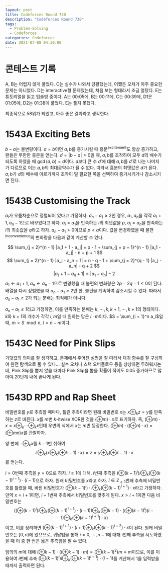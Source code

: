 ```yaml
---
layout: post
title: Codeforces Round 730
description: "Codeforces Round 730"
tags:
  - Problem-Solving
  - Codeforces
categories: Codeforces
date: 2021-07-08 04:30:00
---
```


# 콘테스트 기록

A, B는 어렵지 않게 풀었다. C는 실수가 나와서 당황했는데, 어쨌든 오차가 아주 중요한 문제는 아니었다. D는 interactive형 문제였는데, 처음 보는 형태라서 조금 얼탔다. E는 튜토리얼을 읽고 업솔빙 중이다. A는 00:05에, B는 00:11에, C는 00:39에, D1은 01:05에, D2는 01:38에 풀었다. E는 풀지 못했다. 

최종적으로 58위가 되었고, 아주 좋은 결과라고 생각한다.

# 1543A Exciting Bets

$b - a$는 불변량이다. $a = b$이면 $a, b$를 증가시킬 때 흥분<sup>excitement</sup>도 항상 증가하고, 팬들은 무한한 흥분을 얻는다. $d = |b - a| > 0$일 때, $a, b$를 조작하여 모두 $d$의 배수가 되도록 하였을 때 $\gcd(a, b) = d$이다. $d$보다 큰 수 $d'$에 대해 $a, b$를 $d'$로 나눈 나머지가 다르므로 이는 $a, b$의 최대공약수가 될 수 없다. 따라서 흥분의 최댓값은 $d$가 된다. $a, b$가 $d$의 배수에 이르기까지 조작이 덜 필요한 쪽을 선택하여 증가시키거나 감소시키면 된다.

# 1543B Customising the Track

$a_i$가 오름차순으로 정렬되어 있다고 가정하자. $a_n - a_1 \ge 2$인 경우, $a_1, a_n$을 각각 $a_1 + 1, a_n - 1$으로 바꾸었다고 하자. $a_i = a_1$을 만족하는 $i$의 최댓값을 $p$, $a_j = a_n$을 만족하는 $i$의 최솟값을 $q$라고 하자. $a_n - a_1 > 0$이므로 $p < q$이다. 값을 변경하였을 때 불편<sup>inconvenience</sup>의 변화량을 다음과 같이 계산할 수 있다.

$$ \sum_{j = 2}^{n - 1} |a_1 + 1 - a_j| = p - 1 + \sum_{j = p + 1}^{n - 1} |a_1 - a_j| - n + p + 1 $$
$$ \sum_{j = 2}^{n - 1} |a_j - a_n + 1| = n - q - 1 + \sum_{j = 2}^{q - 1} |a_j - a_n| - q + 2 $$
$$|a_1 + 1 - a_n + 1| = |a_1 - a_n| - 2$$
$a_1 \leftarrow a_1 + 1$, $a_n \leftarrow a_n - 1$으로 변경했을 때 불편의 변화량은 $2p - 2q - 1 < 0$이 된다. 배열을 다시 정렬했을 때 $a_n - a_1 \ge 2$인 한, 불편을 계속하여 감소시킬 수 있다. 따라서 $a_n - a_1 \ge 2$가 되는 분배는 최적해가 아니다.

$a_n - a_1 \le 1$라고 가정하면, 이를 만족하는 분배는 $k, \cdots, k, k + 1, \cdots, k + 1$의 형태이다. $k$와 $k + 1$의 개수가 각각 $l, m$일 때 원하는 답은 $l \cdot m$이다. $S = \sum_{i = 1}^n a_i$일 때, $m = S \mod n$, $l = n - m$이다.

# 1543C Need for Pink Slips

기댓값의 의미를 잘 생각하고, 문제에서 주어진 설명을 잘 따라서 재귀 함수를 잘 구성하여 완전 탐색으로 풀 수 있다... 실수 오차나 스택 오버플로우 등을 상상하면 두려워지는데, Pink Slip를 뽑지 않을 때마다 Pink Slip을 뽑을 확률이 적어도 0.05 증가하므로 많아야 20단계 내에 끝나게 된다.

# 1543D RPD and Rap Sheet

비밀번호를 $y$로 추측할 때마다, 틀린 추측이라면 원래 비밀번호 $x$는 $x \oplus_k z = y$를 만족하는 $z$로 바뀐다. $x$를 $m$번 $k$-itwise XOR한 것을 $(\oplus m) \cdot x$로 표기하자. 즉, $(\oplus m) \cdot x = x \oplus_k \cdots \oplus_k x$인데 우변의 식에서 $x$는 $m$번 등장한다. $(\oplus m) \cdot ((\oplus n) \cdot x) = (\oplus mn) x$를 관찰하자. 

양 변에 $- \oplus_k x$를 $k - 1$번 취하여 
$$z \oplus_k (x \oplus_k (\oplus k - 1) \cdot x) = z = y \oplus_k (\oplus k - 1) \cdot x $$
를 얻는다. 

$i = 0$번째 추측을 $y = 0$으로 하자. $i \ge 1$에 대해, $i$번째 추측을 $(\oplus (k - 1)^i) i \oplus_k (\oplus (k - 1)^{i - 1}) \cdot (i - 1)$으로 하자. 원래 비밀번호를 $x$라고 하자. $i \in \mathbb{Z}_{\ge 1}$번째 추측에 비밀번호를 틀렸을 때, 바뀐 비밀번호가 $(\oplus (k - 1)^i) \cdot i \oplus_k (\oplus (k - 1)^{i + 1}) \cdot x$라고 가정하자. 만약 $x = i + 1$이면, $i + 1$번째 추측에서 비밀번호를 맞추게 된다. $x > i + 1$이면 다음 비밀번호는
$$ \left( (\oplus (k - 1)^i) i \oplus_k (\oplus (k - 1)^{i - 1}) \cdot (i - 1) \right) \oplus_k (\oplus k - 1) \cdot \left( (\oplus (k - 1)^i) (i - 1) \oplus_k (\oplus(k - 1)^{i + 1}) \cdot x \right)  $$
이고, 이를 정리하면 $(\oplus (k - 1)^{i + 1}) \cdot (i + 1) \oplus_k (\oplus (k - 1)^{i + 2}) \cdot x$이 된다. 원래 비밀번호는 $[0, n)$에 있으므로, 귀납법을 통해 $i = 0, \cdots, n - 1$에 대해 $i$번째 추측을 시도하였을 때 이 중 한 번은 옳은 추측임을 알 수 있다. 

임의의 $m$에 대해 $(\oplus k - 1) \cdot ((\oplus k - 1) \cdot m) = (\oplus (k-1)^2) m = m$이므로, 이를 이용하여 $i$번째 추측 $(\oplus (k - 1)^i) i \oplus_k (\oplus (k - 1)^{i - 1}) \cdot (i - 1)$를 계산해서 1을 입력받을 때까지 출력하면 된다.